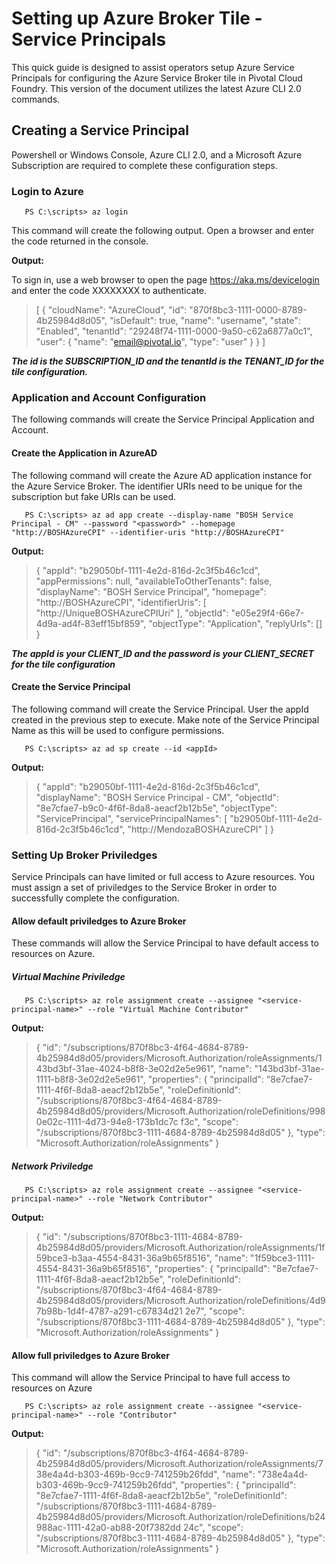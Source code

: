 # Setting up Azure Broker Tile - Service Principals

This quick guide is designed to assist operators setup Azure Service Principals for configuring the Azure Service Broker tile in Pivotal Cloud Foundry.  This version of the document utilizes the latest Azure CLI 2.0 commands.

## Creating a Service Principal

Powershell or Windows Console, Azure CLI 2.0, and a Microsoft Azure Subscription are required to complete these configuration steps.

### Login to Azure
`	PS C:\scripts> az login`

This command will create the following output.  Open a browser and enter the code returned in the console.


**Output:**

To sign in, use a web browser to open the page https://aka.ms/devicelogin and enter the code XXXXXXXX to authenticate.
> [
>   {
>     "cloudName": "AzureCloud",
>     "id": "870f8bc3-1111-0000-8789-4b25984d8d05",
>     "isDefault": true,
>     "name": "username",
>     "state": "Enabled",
>     "tenantId": "29248f74-1111-0000-9a50-c62a6877a0c1",
>     "user": {
>       "name": "email@pivotal.io",
>       "type": "user"
>     }
>   }
>   ]


***The id is the SUBSCRIPTION_ID and the tenantId is the TENANT_ID for the tile configuration.***


### Application and Account Configuration
The following commands will create the Service Principal Application and Account.
#### Create the Application in AzureAD
The following command will create the Azure AD application instance for the Azure Service Broker.  The identifier URIs need to be unique for the subscription but fake URIs can be used.

`	PS C:\scripts> az ad app create --display-name "BOSH Service Principal - CM" --password "<password>" --homepage "http://BOSHAzureCPI" --identifier-uris "http://BOSHAzureCPI"`

**Output:**

> {
>   "appId": "b29050bf-1111-4e2d-816d-2c3f5b46c1cd",
>   "appPermissions": null,
>   "availableToOtherTenants": false,
>   "displayName": "BOSH Service Principal",
>   "homepage": "http://BOSHAzureCPI",
>   "identifierUris": [
>     "http://UniqueBOSHAzureCPIUri"
>   ],
>   "objectId": "e05e29f4-66e7-4d9a-ad4f-83eff15bf859",
>   "objectType": "Application",
>   "replyUrls": []
> }

***The appId is your CLIENT_ID and the password is your CLIENT_SECRET for the tile configuration***

#### Create the Service Principal
The following command will create the Service Principal.  User the appId created in the previous step to execute.  Make note of the Service Principal Name as this will be used to configure permissions.

`	PS C:\scripts> az ad sp create --id <appId>`

**Output:**

> {
>   "appId": "b29050bf-1111-4e2d-816d-2c3f5b46c1cd",
>   "displayName": "BOSH Service Principal - CM",
>   "objectId": "8e7cfae7-b9c0-4f6f-8da8-aeacf2b12b5e",
>   "objectType": "ServicePrincipal",
>   "servicePrincipalNames": [
>     "b29050bf-1111-4e2d-816d-2c3f5b46c1cd",
>     "http://MendozaBOSHAzureCPI"
>   ]
> }

### Setting Up Broker Priviledges
Service Principals can have limited or full access to Azure resources. You must assign a set of priviledges to the Service Broker in order to successfully complete the configuration.  

#### Allow default priviledges to Azure Broker
These commands will allow the Service Principal to have default access to resources on Azure.

##### Virtual Machine Priviledge
`	PS C:\scripts> az role assignment create --assignee "<service-principal-name>" --role "Virtual Machine Contributor"`

**Output:**

> {
>   "id": "/subscriptions/870f8bc3-4f64-4684-8789-4b25984d8d05/providers/Microsoft.Authorization/roleAssignments/143bd3bf-31ae-4024-b8f8-3e02d2e5e961",
>   "name": "143bd3bf-31ae-1111-b8f8-3e02d2e5e961",
>   "properties": {
>     "principalId": "8e7cfae7-1111-4f6f-8da8-aeacf2b12b5e",
>     "roleDefinitionId": "/subscriptions/870f8bc3-4f64-4684-8789-4b25984d8d05/providers/Microsoft.Authorization/roleDefinitions/9980e02c-1111-4d73-94e8-173b1dc7c
> f3c",
>     "scope": "/subscriptions/870f8bc3-1111-4684-8789-4b25984d8d05"
>   },
>   "type": "Microsoft.Authorization/roleAssignments"
> }

##### Network Priviledge
`	PS C:\scripts> az role assignment create --assignee "<service-principal-name>" --role "Network Contributor"`

**Output:**

> {
>   "id": "/subscriptions/870f8bc3-1111-4684-8789-4b25984d8d05/providers/Microsoft.Authorization/roleAssignments/1f59bce3-b3aa-4554-8431-36a9b65f8516",
>   "name": "1f59bce3-1111-4554-8431-36a9b65f8516",
>   "properties": {
>     "principalId": "8e7cfae7-1111-4f6f-8da8-aeacf2b12b5e",
>     "roleDefinitionId": "/subscriptions/870f8bc3-4f64-4684-8789-4b25984d8d05/providers/Microsoft.Authorization/roleDefinitions/4d97b98b-1d4f-4787-a291-c67834d21
> 2e7",
>     "scope": "/subscriptions/870f8bc3-1111-4684-8789-4b25984d8d05"
>   },
>   "type": "Microsoft.Authorization/roleAssignments"
> }


#### Allow full priviledges to Azure Broker
This command will allow the Service Principal to have full access to resources on Azure

`	PS C:\scripts> az role assignment create --assignee "<service-principal-name>" --role "Contributor"`

**Output:**

> {
>   "id": "/subscriptions/870f8bc3-4f64-4684-8789-4b25984d8d05/providers/Microsoft.Authorization/roleAssignments/738e4a4d-b303-469b-9cc9-741259b26fdd",
>   "name": "738e4a4d-b303-469b-9cc9-741259b26fdd",
>   "properties": {
>     "principalId": "8e7cfae7-1111-4f6f-8da8-aeacf2b12b5e",
>     "roleDefinitionId": "/subscriptions/870f8bc3-1111-4684-8789-4b25984d8d05/providers/Microsoft.Authorization/roleDefinitions/b24988ac-1111-42a0-ab88-20f7382dd
> 24c",
>     "scope": "/subscriptions/870f8bc3-1111-4684-8789-4b25984d8d05"
>   },
>   "type": "Microsoft.Authorization/roleAssignments"
> }